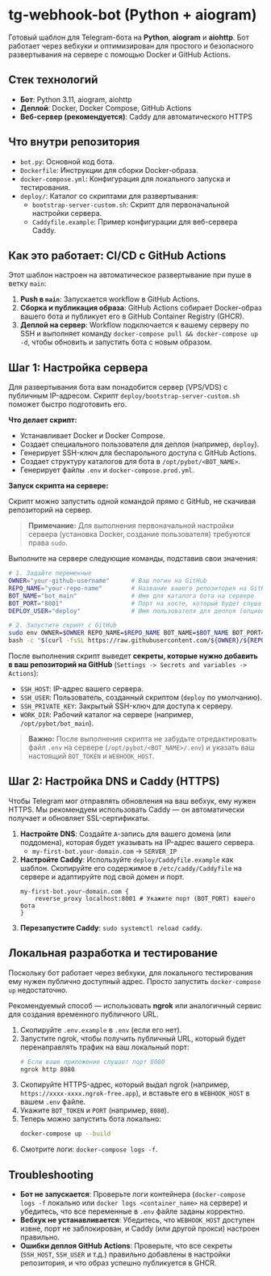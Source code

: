 # tg-webhook-bot (Python + aiogram)

Готовый шаблон для Telegram-бота на **Python**, **aiogram** и **aiohttp**. Бот работает через вебхуки и оптимизирован для простого и безопасного развертывания на сервере с помощью Docker и GitHub Actions.

## Стек технологий

- **Бот**: Python 3.11, aiogram, aiohttp
- **Деплой**: Docker, Docker Compose, GitHub Actions
- **Веб-сервер (рекомендуется)**: Caddy для автоматического HTTPS

## Что внутри репозитория

- `bot.py`: Основной код бота.
- `Dockerfile`: Инструкции для сборки Docker-образа.
- `docker-compose.yml`: Конфигурация для локального запуска и тестирования.
- `deploy/`: Каталог со скриптами для развертывания:
  - `bootstrap-server-custom.sh`: Скрипт для первоначальной настройки сервера.
  - `Caddyfile.example`: Пример конфигурации для веб-сервера Caddy.

## Как это работает: CI/CD с GitHub Actions

Этот шаблон настроен на автоматическое развертывание при пуше в ветку `main`:

1.  **Push в `main`**: Запускается workflow в GitHub Actions.
2.  **Сборка и публикация образа**: GitHub Actions собирает Docker-образ вашего бота и публикует его в GitHub Container Registry (GHCR).
3.  **Деплой на сервер**: Workflow подключается к вашему серверу по SSH и выполняет команду `docker-compose pull && docker-compose up -d`, чтобы обновить и запустить бота с новым образом.

## Шаг 1: Настройка сервера

Для развертывания бота вам понадобится сервер (VPS/VDS) с публичным IP-адресом. Скрипт `deploy/bootstrap-server-custom.sh` поможет быстро подготовить его.

**Что делает скрипт:**
- Устанавливает Docker и Docker Compose.
- Создает специального пользователя для деплоя (например, `deploy`).
- Генерирует SSH-ключ для беспарольного доступа с GitHub Actions.
- Создает структуру каталогов для бота в `/opt/pybot/<BOT_NAME>`.
- Генерирует файлы `.env` и `docker-compose.prod.yml`.

**Запуск скрипта на сервере:**

Скрипт можно запустить одной командой прямо с GitHub, не скачивая репозиторий на сервер.

> **Примечание:** Для выполнения первоначальной настройки сервера (установка Docker, создание пользователя) требуются права `sudo`.

Выполните на сервере следующие команды, подставив свои значения:

```bash
# 1. Задайте переменные
OWNER="your-github-username"      # Ваш логин на GitHub
REPO_NAME="your-repo-name"        # Название вашего репозитория на GitHub
BOT_NAME="bot_main"               # Имя для каталога бота на сервере
BOT_PORT="8001"                   # Порт на хосте, который будет слушать бот
DEPLOY_USER="deploy"              # Имя пользователя для деплоя (опционально, по умолчанию 'deploy')

# 2. Запустите скрипт с GitHub
sudo env OWNER=$OWNER REPO_NAME=$REPO_NAME BOT_NAME=$BOT_NAME BOT_PORT=$BOT_PORT DEPLOY_USER=$DEPLOY_USER \
bash -c "$(curl -fsSL https://raw.githubusercontent.com/${OWNER}/${REPO_NAME}/main/deploy/bootstrap-server-custom.sh)"
```

После выполнения скрипт выведет **секреты, которые нужно добавить в ваш репозиторий на GitHub** (`Settings -> Secrets and variables -> Actions`):
- `SSH_HOST`: IP-адрес вашего сервера.
- `SSH_USER`: Пользователь, созданный скриптом (`deploy` по умолчанию).
- `SSH_PRIVATE_KEY`: Закрытый SSH-ключ для доступа к серверу.
- `WORK_DIR`: Рабочий каталог на сервере (например, `/opt/pybot/bot_main`).

> **Важно:** После выполнения скрипта не забудьте отредактировать файл `.env` на сервере (`/opt/pybot/<BOT_NAME>/.env`) и указать ваш настоящий `BOT_TOKEN` и `WEBHOOK_HOST`.

## Шаг 2: Настройка DNS и Caddy (HTTPS)

Чтобы Telegram мог отправлять обновления на ваш вебхук, ему нужен HTTPS. Мы рекомендуем использовать Caddy — он автоматически получает и обновляет SSL-сертификаты.

1.  **Настройте DNS**: Создайте `A`-запись для вашего домена (или поддомена), которая будет указывать на IP-адрес вашего сервера.
    - `my-first-bot.your-domain.com` -> `SERVER_IP`
2.  **Настройте Caddy**: Используйте `deploy/Caddyfile.example` как шаблон. Скопируйте его содержимое в `/etc/caddy/Caddyfile` на сервере и адаптируйте под свой домен и порт.
    ```
    my-first-bot.your-domain.com {
        reverse_proxy localhost:8001 # Укажите порт (BOT_PORT) вашего бота
    }
    ```
3.  **Перезапустите Caddy**: `sudo systemctl reload caddy`.

## Локальная разработка и тестирование

Поскольку бот работает через вебхуки, для локального тестирования ему нужен публично доступный адрес. Просто запустить `docker-compose up` недостаточно.

Рекомендуемый способ — использовать **ngrok** или аналогичный сервис для создания временного публичного URL.

1.  Скопируйте `.env.example` в `.env` (если его нет).
2.  Запустите ngrok, чтобы получить публичный URL, который будет перенаправлять трафик на ваш локальный порт:
    ```bash
    # Если ваше приложение слушает порт 8080
    ngrok http 8080
    ```
3.  Скопируйте HTTPS-адрес, который выдал ngrok (например, `https://xxxx-xxxx.ngrok-free.app`), и вставьте его в `WEBHOOK_HOST` в вашем `.env` файле.
4.  Укажите `BOT_TOKEN` и `PORT` (например, `8080`).
5.  Теперь можно запустить бота локально:
    ```bash
    docker-compose up --build
    ```
6.  Смотрите логи: `docker-compose logs -f`.

## Troubleshooting

- **Бот не запускается**: Проверьте логи контейнера (`docker-compose logs -f` локально или `docker logs <container_name>` на сервере) и убедитесь, что все переменные в `.env` файле заданы корректно.
- **Вебхук не устанавливается**: Убедитесь, что `WEBHOOK_HOST` доступен извне, порт не заблокирован, и Caddy (или другой прокси) настроен правильно.
- **Ошибки деплоя GitHub Actions**: Проверьте, что все секреты (`SSH_HOST`, `SSH_USER` и т.д.) правильно добавлены в настройки репозитория, и что образ успешно публикуется в GHCR.
